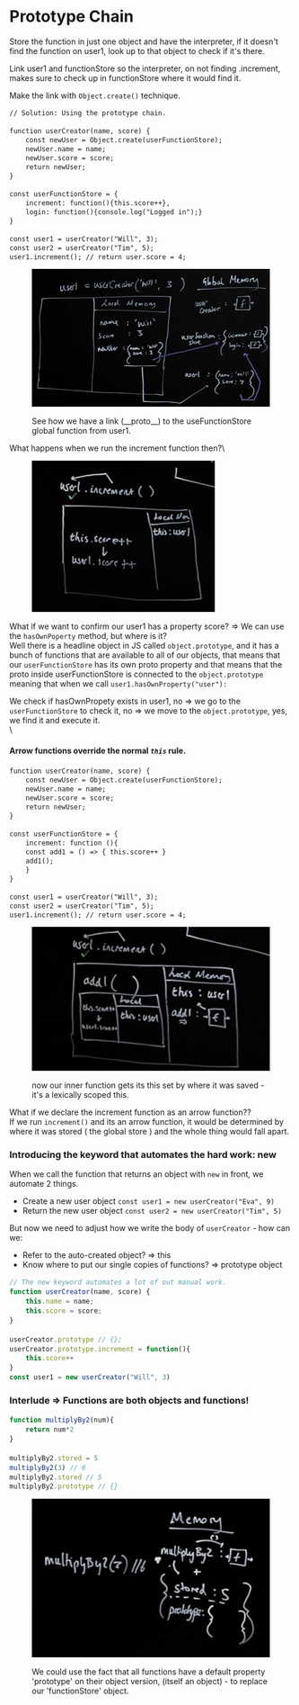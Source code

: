 # Prototype Chain

Store the function in just one object and have the interpreter, if it doesn't find the function on user1, look up to that object to check if it's there.

Link user1 and functionStore so the interpreter, on not finding .increment, makes sure to check up in functionStore where it would find it.

Make the link with `Object.create()` technique.

```
// Solution: Using the prototype chain.

function userCreator(name, score) {
    const newUser = Object.create(userFunctionStore);
    newUser.name = name;
    newUser.score = score;
    return newUser;
}

const userFunctionStore = {
    increment: function(){this.score++},
    login: function(){console.log("Logged in");}
}

const user1 = userCreator("Will", 3);
const user2 = userCreator("Tim", 5);
user1.increment(); // return user.score = 4;
```

<figure><img src=".gitbook/assets/Screen Shot 2022-12-22 at 14.59.18.png" alt=""><figcaption><p>See how we have a link (__proto__) to the useFunctionStore global function from user1.</p></figcaption></figure>

&#x20;                                   What happens when we run the increment function then?\


<figure><img src=".gitbook/assets/Screen Shot 2022-12-22 at 15.10.19.png" alt=""><figcaption></figcaption></figure>

What if we want to confirm our user1 has a property score? => We can use the `hasOwnPoperty` method, but where is it? \
Well there is a headline object in JS called `object.prototype`, and it has a bunch of functions that are available to all of our objects, that means that our `userFunctionStore` has its own proto property and that means that the proto inside userFunctionStore is connected to the `object.prototype` meaning that when we call `user1.hasOwnProperty("user"):`

We check if hasOwnPropety exists in user1, no => we go to the `userFunctionStore` to check it, no => we move to the `object.prototype`, yes, we find it and execute it.\
\


#### Arrow functions override the normal _`this`_ rule.



```
function userCreator(name, score) {
    const newUser = Object.create(userFunctionStore);
    newUser.name = name;
    newUser.score = score;
    return newUser;
}

const userFunctionStore = {
    increment: function (){
    const add1 = () => { this.score++ }
    add1();
    }
}

const user1 = userCreator("Will", 3);
const user2 = userCreator("Tim", 5);
user1.increment(); // return user.score = 4;
```

<figure><img src=".gitbook/assets/Screen Shot 2022-12-23 at 19.32.27.png" alt=""><figcaption><p>now our inner function gets its this set by where it was saved - it's a lexically scoped this.</p></figcaption></figure>

What if we declare the increment function as an arrow function??\
If we run `increment()` and its an arrow function, it would be determined by where it was stored ( the global store ) and the whole thing would fall apart.

### Introducing the keyword that automates the hard work: new

When we call the function that returns an object with `new` in front, we automate 2 things.

* Create a new user object `const user1 = new userCreator("Eva", 9)`
* Return the new user object `const user2 = new userCreator("Tim", 5)`

But now we need to adjust how we write the body of `userCreator` - how can we:

* Refer to the auto-created object? => this
* Know where to put our single copies of functions? => prototype object &#x20;

```javascript
// The new keyword automates a lot of out manual work.
function userCreator(name, score) {
    this.name = name;
    this.score = score;
}

userCreator.prototype // {};
userCreator.prototype.increment = function(){
    this.score++
}
const user1 = new userCreator("Will", 3)
```

### Interlude => Functions are both objects and functions!

```javascript
function multiplyBy2(num){
    return num*2
}

multiplyBy2.stored = 5
multiplyBy2(3) // 6
multiplyBy2.stored // 5
multiplyBy2.prototype // {}
```

<figure><img src=".gitbook/assets/Screen Shot 2022-12-23 at 19.55.57.png" alt=""><figcaption><p>We could use the fact that all functions have a default property 'prototype' on their object version, (itself an object) - to replace our 'functionStore' object. </p></figcaption></figure>

